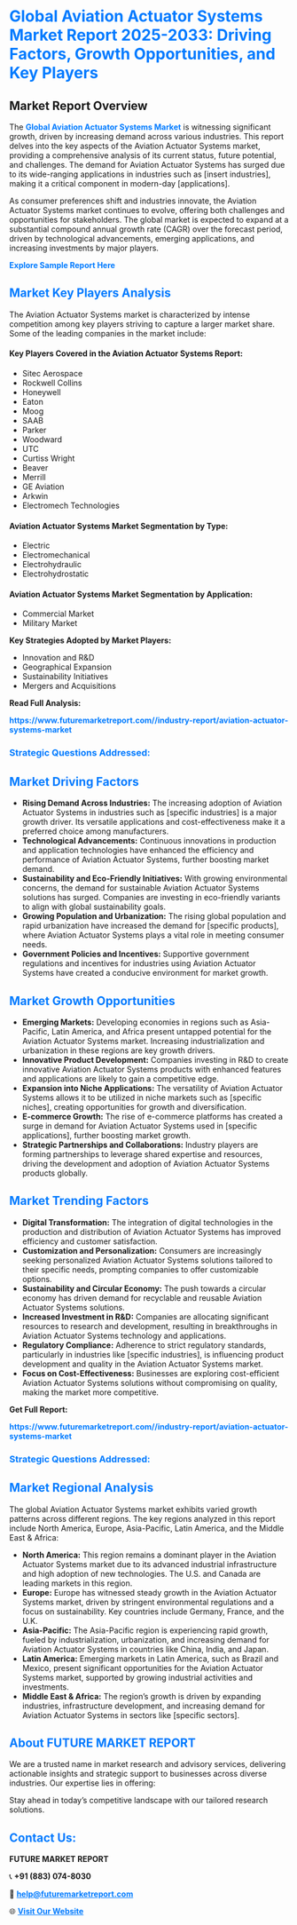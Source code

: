 <h1 style="color: #007BFF;">Global Aviation Actuator Systems Market Report 2025-2033: Driving Factors, Growth Opportunities, and Key Players</h1>

<section id="overview">
<h2>Market Report Overview</h2>
<p>The <a href="https://www.futuremarketreport.com//industry-report/aviation-actuator-systems-market" style="color: #007BFF; text-decoration: none;"><strong>Global Aviation Actuator Systems Market</strong></a> is witnessing significant growth, driven by increasing demand across various industries. This report delves into the key aspects of the Aviation Actuator Systems market, providing a comprehensive analysis of its current status, future potential, and challenges. The demand for Aviation Actuator Systems has surged due to its wide-ranging applications in industries such as [insert industries], making it a critical component in modern-day [applications].</p>
<p>As consumer preferences shift and industries innovate, the Aviation Actuator Systems market continues to evolve, offering both challenges and opportunities for stakeholders. The global market is expected to expand at a substantial compound annual growth rate (CAGR) over the forecast period, driven by technological advancements, emerging applications, and increasing investments by major players.</p>
</section>

<section id="overview">
<p><a href="https://www.futuremarketreport.com//request-sample/reportId=62486" style="color: #007BFF; text-decoration: none;"><strong>Explore Sample Report Here</strong></a></p>
</section>

<section id="key-players">
<h2 style="color: #007BFF;">Market Key Players Analysis</h2>
<p>The Aviation Actuator Systems market is characterized by intense competition among key players striving to capture a larger market share. Some of the leading companies in the market include:</p>
<h4>Key Players Covered in the Aviation Actuator Systems Report:</h4>
<ul><li>Sitec Aerospace</li><li>Rockwell Collins</li><li>Honeywell</li><li>Eaton</li><li>Moog</li><li>SAAB</li><li>Parker</li><li>Woodward</li><li>UTC</li><li>Curtiss Wright</li><li>Beaver</li><li>Merrill</li><li>GE Aviation</li><li>Arkwin</li><li>Electromech Technologies</li></ul>
<h4>Aviation Actuator Systems Market Segmentation by Type:</h4>
<ul><li>Electric</li><li>Electromechanical</li><li>Electrohydraulic</li><li>Electrohydrostatic</li></ul>

<h4>Aviation Actuator Systems Market Segmentation by Application:</h4>
<ul><li>Commercial Market</li><li>Military Market</li></ul>
<p><strong>Key Strategies Adopted by Market Players:</strong></p>
<ul>
<li>Innovation and R&D</li>
<li>Geographical Expansion</li>
<li>Sustainability Initiatives</li>
<li>Mergers and Acquisitions</li>
</ul>
</section>

<section>
<p><strong>Read Full Analysis: </strong></p><a href="https://www.futuremarketreport.com//industry-report/aviation-actuator-systems-market" style="color: #007BFF; text-decoration: none;"><strong>https://www.futuremarketreport.com//industry-report/aviation-actuator-systems-market</strong></a>
<h3 style="color: #007BFF;">Strategic Questions Addressed:</h3>
</section>

<section id="driving-factors">
<h2 style="color: #007BFF;">Market Driving Factors</h2>
<ul>
<li><strong>Rising Demand Across Industries:</strong> The increasing adoption of Aviation Actuator Systems in industries such as [specific industries] is a major growth driver. Its versatile applications and cost-effectiveness make it a preferred choice among manufacturers.</li>
<li><strong>Technological Advancements:</strong> Continuous innovations in production and application technologies have enhanced the efficiency and performance of Aviation Actuator Systems, further boosting market demand.</li>
<li><strong>Sustainability and Eco-Friendly Initiatives:</strong> With growing environmental concerns, the demand for sustainable Aviation Actuator Systems solutions has surged. Companies are investing in eco-friendly variants to align with global sustainability goals.</li>
<li><strong>Growing Population and Urbanization:</strong> The rising global population and rapid urbanization have increased the demand for [specific products], where Aviation Actuator Systems plays a vital role in meeting consumer needs.</li>
<li><strong>Government Policies and Incentives:</strong> Supportive government regulations and incentives for industries using Aviation Actuator Systems have created a conducive environment for market growth.</li>
</ul>
</section>

<section id="growth-opportunities">
<h2 style="color: #007BFF;">Market Growth Opportunities</h2>
<ul>
<li><strong>Emerging Markets:</strong> Developing economies in regions such as Asia-Pacific, Latin America, and Africa present untapped potential for the Aviation Actuator Systems market. Increasing industrialization and urbanization in these regions are key growth drivers.</li>
<li><strong>Innovative Product Development:</strong> Companies investing in R&D to create innovative Aviation Actuator Systems products with enhanced features and applications are likely to gain a competitive edge.</li>
<li><strong>Expansion into Niche Applications:</strong> The versatility of Aviation Actuator Systems allows it to be utilized in niche markets such as [specific niches], creating opportunities for growth and diversification.</li>
<li><strong>E-commerce Growth:</strong> The rise of e-commerce platforms has created a surge in demand for Aviation Actuator Systems used in [specific applications], further boosting market growth.</li>
<li><strong>Strategic Partnerships and Collaborations:</strong> Industry players are forming partnerships to leverage shared expertise and resources, driving the development and adoption of Aviation Actuator Systems products globally.</li>
</ul>
</section>

<section id="trending-factors">
<h2 style="color: #007BFF;">Market Trending Factors</h2>
<ul>
<li><strong>Digital Transformation:</strong> The integration of digital technologies in the production and distribution of Aviation Actuator Systems has improved efficiency and customer satisfaction.</li>
<li><strong>Customization and Personalization:</strong> Consumers are increasingly seeking personalized Aviation Actuator Systems solutions tailored to their specific needs, prompting companies to offer customizable options.</li>
<li><strong>Sustainability and Circular Economy:</strong> The push towards a circular economy has driven demand for recyclable and reusable Aviation Actuator Systems solutions.</li>
<li><strong>Increased Investment in R&D:</strong> Companies are allocating significant resources to research and development, resulting in breakthroughs in Aviation Actuator Systems technology and applications.</li>
<li><strong>Regulatory Compliance:</strong> Adherence to strict regulatory standards, particularly in industries like [specific industries], is influencing product development and quality in the Aviation Actuator Systems market.</li>
<li><strong>Focus on Cost-Effectiveness:</strong> Businesses are exploring cost-efficient Aviation Actuator Systems solutions without compromising on quality, making the market more competitive.</li>
</ul>
</section>

<section>
<p><strong>Get Full Report: </strong></p><a href="https://www.futuremarketreport.com//industry-report/aviation-actuator-systems-market" style="color: #007BFF; text-decoration: none;"><strong>https://www.futuremarketreport.com//industry-report/aviation-actuator-systems-market</strong></a>
<h3 style="color: #007BFF;">Strategic Questions Addressed:</h3>
</section>


<section id="regional-analysis">
<h2 style="color: #007BFF;">Market Regional Analysis</h2>
<p>The global Aviation Actuator Systems market exhibits varied growth patterns across different regions. The key regions analyzed in this report include North America, Europe, Asia-Pacific, Latin America, and the Middle East & Africa:</p>
<ul>
<li><strong>North America:</strong> This region remains a dominant player in the Aviation Actuator Systems market due to its advanced industrial infrastructure and high adoption of new technologies. The U.S. and Canada are leading markets in this region.</li>
<li><strong>Europe:</strong> Europe has witnessed steady growth in the Aviation Actuator Systems market, driven by stringent environmental regulations and a focus on sustainability. Key countries include Germany, France, and the U.K.</li>
<li><strong>Asia-Pacific:</strong> The Asia-Pacific region is experiencing rapid growth, fueled by industrialization, urbanization, and increasing demand for Aviation Actuator Systems in countries like China, India, and Japan.</li>
<li><strong>Latin America:</strong> Emerging markets in Latin America, such as Brazil and Mexico, present significant opportunities for the Aviation Actuator Systems market, supported by growing industrial activities and investments.</li>
<li><strong>Middle East & Africa:</strong> The region’s growth is driven by expanding industries, infrastructure development, and increasing demand for Aviation Actuator Systems in sectors like [specific sectors].</li>
</ul>
</section>

<footer>
<h2 style="color: #007BFF;">About FUTURE MARKET REPORT</h2>
<p>We are a trusted name in market research and advisory services, delivering actionable insights and strategic support to businesses across diverse industries. Our expertise lies in offering:</p>

<p>Stay ahead in today’s competitive landscape with our tailored research solutions.</p>

<h2 style="color: #007BFF;">Contact Us:</h2>
<p><strong>FUTURE MARKET REPORT</strong></p>
<p>📞 <strong>+91 (883) 074-8030</strong></p>
<p>📧 <strong><a href="mailto:help@futuremarketreport.com" style="color: #007BFF;">help@futuremarketreport.com</a></strong></p>
<p>🌐 <strong><a href="https://www.futuremarketreport.com/" style="color: #007BFF;">Visit Our Website</a></strong></p>
</footer>